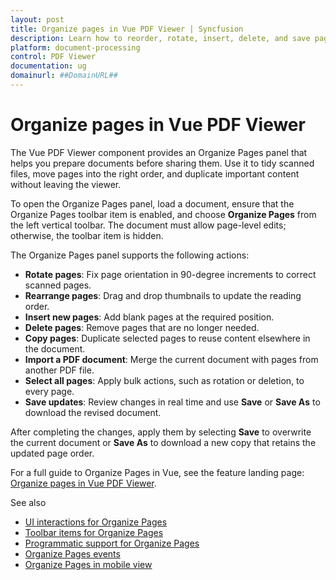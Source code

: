 ```yaml
---
layout: post
title: Organize pages in Vue PDF Viewer | Syncfusion
description: Learn how to reorder, rotate, insert, delete, and save pages with the Syncfusion Vue PDF Viewer component.
platform: document-processing
control: PDF Viewer
documentation: ug
domainurl: ##DomainURL##
---
```


# Organize pages in Vue PDF Viewer

The Vue PDF Viewer component provides an Organize Pages panel that helps you prepare documents before sharing them. Use it to tidy scanned files, move pages into the right order, and duplicate important content without leaving the viewer.

To open the Organize Pages panel, load a document, ensure that the Organize Pages toolbar item is enabled, and choose **Organize Pages** from the left vertical toolbar. The document must allow page-level edits; otherwise, the toolbar item is hidden.

The Organize Pages panel supports the following actions:

* **Rotate pages**: Fix page orientation in 90-degree increments to correct scanned pages.
* **Rearrange pages**: Drag and drop thumbnails to update the reading order.
* **Insert new pages**: Add blank pages at the required position.
* **Delete pages**: Remove pages that are no longer needed.
* **Copy pages**: Duplicate selected pages to reuse content elsewhere in the document.
* **Import a PDF document**: Merge the current document with pages from another PDF file.
* **Select all pages**: Apply bulk actions, such as rotation or deletion, to every page.
* **Save updates**: Review changes in real time and use **Save** or **Save As** to download the revised document.

After completing the changes, apply them by selecting **Save** to overwrite the current document or **Save As** to download a new copy that retains the updated page order.

For a full guide to Organize Pages in Vue, see the feature landing page: [Organize pages in Vue PDF Viewer](./organize-pdf).

See also

- [UI interactions for Organize Pages](./organize-pdf/ui-interactions-organize-page)
- [Toolbar items for Organize Pages](./organize-pdf/toolbar-organize-page)
- [Programmatic support for Organize Pages](./organize-pdf/programmatic-support-for-organize-page)
- [Organize Pages events](./organize-pdf/organize-pdf-events)
- [Organize Pages in mobile view](./organize-pdf/organize-page-mobile-view)
